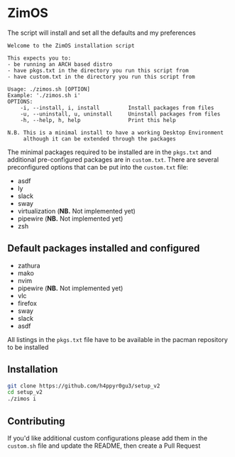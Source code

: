 # ZimOS

The script will install and set all the defaults and my preferences

```
Welcome to the ZimOS installation script

This expects you to:
- be running an ARCH based distro
- have pkgs.txt in the directory you run this script from
- have custom.txt in the directory you run this script from

Usage: ./zimos.sh [OPTION]
Example: './zimos.sh i'
OPTIONS:
    -i, --install, i, install         Install packages from files
    -u, --uninstall, u, uninstall     Uninstall packages from files
    -h, --help, h, help               Print this help

N.B. This is a minimal install to have a working Desktop Environment
     although it can be extended through the packages
```

The minimal packages required to be installed are in the `pkgs.txt` and additional pre-configured packages are in `custom.txt`.
There are several preconfigured options that can be put into the `custom.txt` file:
- asdf
- ly
- slack
- sway
- virtualization (**NB.** Not implemented yet)
- pipewire (**NB.** Not implemented yet)
- zsh

## Default packages installed and configured

- zathura
- mako
- nvim
- pipewire (**NB.** Not implemented yet)
- vlc
- firefox
- sway
- slack
- asdf

All listings in the `pkgs.txt` file have to be available in the pacman repository to be installed

## Installation

```bash
git clone https://github.com/h4ppyr0gu3/setup_v2
cd setup_v2 
./zimos i
```

## Contributing

If you'd like additional custom configurations please add them in the `custom.sh` file and update the README, then create a Pull Request
